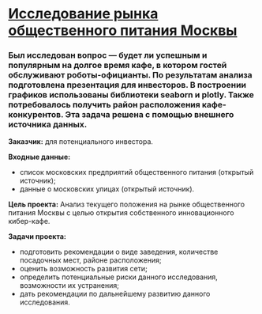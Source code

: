 # [Исследование рынка общественного питания Москвы](https://github.com/Nanobelka/catering_analysis/blob/main/catering%20.ipynb)
### Был исследован вопрос — будет ли успешным и популярным на долгое время кафе, в котором гостей обслуживают роботы-официанты. По результатам анализа подготовлена презентация для инвесторов. В построении графиков использованы библиотеки seaborn и plotly. Также потребовалось получить район расположения кафе-конкурентов. Эта задача решена с помощью внешнего источника данных.

**Заказчик:** для потенциального инвестора.

**Входные данные:**
- список московских предприятий общественного питания (открытый источник);
- данные о московских улицах (открытый источник).

**Цель проекта:** Анализ текущего положения на рынке общественного питания Москвы с целью открытия собственного инновационного кибер-кафе.

**Задачи проекта:**

- подготовить рекомендации о виде заведения, количестве посадочных мест, районе расположения;
- оценить возможность развития сети;
- определить потенциальные риски данного исследования, возможности их устранения;  
- дать рекомендации по дальнейшему развитию данного исследования.
